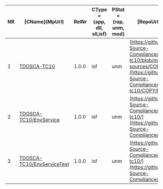 |NR|\[CName\](MpUrl)|RelNr|CType = {app, dll, sll,isf}|PStat = {rap, unm, mod}|\[RepoUrl\](RepoUrl)|\[SpdxId\](LSTUrl)|LSTType = {stal, embl, olst}|NFile = {irr, no, \[yes](NFUrl)}|
|---|---|---|---|---|---|---|---|---|
|1|[TDOSCA-TC10](https://github.com/Open-Source-Compliance/tdosca-tc10)|1.0.0|isf|unm|[https://github.com/Open-Source-Compliance/tdosca-tc10/blob/main/input-sources/COPYING](https://github.com/Open-Source-Compliance/tdosca-tc10/COPYING)|[MIT]()|stal|irr|
|2|[TDOSCA-TC10/EnvService](https://github.com/Open-Source-Compliance/tdosca-tc10)|1.0.0|isf|unm|[https://github.com/Open-Source-Compliance/tdosca-tc10/](https://github.com/Open-Source-Compliance/tdosca-tc10)|[BSD-2-Clause](https://github.com/Open-Source-Compliance/tdosca-tc10/blob/main/input-sources/src/main/java/de/tdosca/common/EnvService.java)|embl|irr|
|3|[TDOSCA-TC10/EnvServiceTest](https://github.com/Open-Source-Compliance/tdosca-tc10)|1.0.0|isf|unm|[https://github.com/Open-Source-Compliance/tdosca-tc10/](https://github.com/Open-Source-Compliance/tdosca-tc10)|[BSD-2-Clause](https://github.com/Open-Source-Compliance/tdosca-tc10/blob/main/input-sources/src/test/java/de/tdosca/common/EnvServiceTest.java)|olst|irr|
